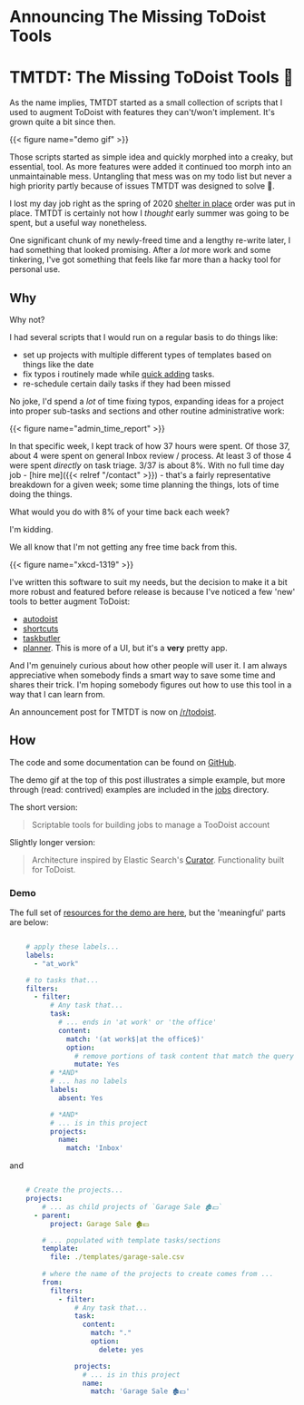 # Announcing The Missing ToDoist Tools


# TMTDT: The Missing ToDoist Tools 🎉

As the name implies, TMTDT started as a small collection of scripts that I used to augment ToDoist with features they can't/won't implement. It's grown quite a bit since then.

{{< figure name="demo gif" >}}

Those scripts started as simple idea and quickly morphed into a creaky, but essential, tool. As more features were added it continued too morph into an unmaintainable mess. Untangling that mess was on my todo list but never a high priority partly because of issues TMTDT was designed to solve 🤦.

I lost my day job right as the spring of 2020 [shelter in place](https://en.wikipedia.org/wiki/Stay-at-home_order#COVID-19_pandemic) order was put in place. TMTDT is certainly not how I _thought_ early summer was going to be spent, but a useful way nonetheless.

One significant chunk of my newly-freed time and a lengthy re-write later, I had something that looked promising. After a _lot_ more work and some tinkering, I've got something that feels like far more than a hacky tool for personal use.

## Why

Why not?

I had several scripts that I would run on a regular basis to do things like:
  - set up projects with multiple different types of templates based on things like the date
  - fix typos i routinely made while [quick adding](https://get.todoist.help/hc/en-us/articles/115001745265-Task-Quick-Add) tasks.
  - re-schedule certain daily tasks if they had been missed

No joke, I'd spend a *lot* of time fixing typos, expanding ideas for a project into proper sub-tasks and sections and other routine administrative work:

{{< figure name="admin_time_report" >}}

In that specific week, I kept track of how 37 hours were spent. Of those 37, about 4 were spent on general Inbox review / process. At least 3 of those 4 were spent _directly_ on task triage. 3/37 is about 8%. With no full time day job - [hire me]({{< relref "/contact" >}}) - that's a fairly representative breakdown for a given week; some time planning the things, lots of time doing the things.

What would you do with 8% of your time back each week?

I'm kidding.

We all know that I'm not getting any free time back from this.

{{< figure name="xkcd-1319" >}}

I've written this software to suit my needs, but the decision to make it a bit more robust and featured before release is because I've noticed a few 'new' tools to better augment ToDoist:

- [autodoist](https://github.com/Hoffelhas/autodoist)
- [shortcuts](https://chrome.google.com/webstore/detail/todoist-shortcuts-gmail-v/dehmghpdcahlffompjagejmgbcfahndp)
- [taskbutler](https://github.com/6uhrmittag/taskbutler)
- [planner](https://planner-todo.web.app/). This is more of a UI, but it's a **very** pretty app.

And I'm genuinely curious about how other people will user it. I am always appreciative when somebody finds a smart way to save some time and shares their trick. I'm hoping somebody figures out how to use this tool in a way that I can learn from.

An announcement post for TMTDT is now on [/r/todoist](https://old.reddit.com/r/todoist/comments/hyfl3o/introducing_the_missing_todoist_tools_a/).

## How

The code and some documentation can be found on [GitHub](https://github.com/kquinsland/the-missing-todoist-tools).

The demo gif at the top of this post illustrates a simple example, but more through (read: contrived) examples are included in the [jobs](https://github.com/kquinsland/the-missing-todoist-tools/tree/master/jobs/v1) directory.

The short version:

> Scriptable tools for building jobs to manage a TooDoist account

Slightly longer version:

> Architecture inspired by Elastic Search's [Curator](https://github.com/elastic/curator/tree/master/curator). Functionality built for ToDoist.


### Demo

The full set of [resources for the demo are here](https://github.com/kquinsland/the-missing-todoist-tools/blob/master/jobs/demo/), but the 'meaningful' parts are below:

```yaml

    # apply these labels...
    labels:
      - "at_work"

    # to tasks that...
    filters:
      - filter:
          # Any task that...
          task:
            # ... ends in 'at work' or 'the office'
            content:
              match: '(at work$|at the office$)'
              option:
                # remove portions of task content that match the query
                mutate: Yes
          # *AND*
          # ... has no labels
          labels:
            absent: Yes

          # *AND*
          # ... is in this project
          projects:
            name:
              match: 'Inbox'
```

and

```yaml

    # Create the projects...
    projects:
        # ... as child projects of `Garage Sale 🏚️💵`
      - parent:
          project: Garage Sale 🏚️💵

        # ... populated with template tasks/sections
        template:
          file: ./templates/garage-sale.csv
        
        # where the name of the projects to create comes from ...
        from:
          filters:
            - filter:
                # Any task that...
                task:
                  content:
                    match: "."
                    option:
                      delete: yes

                projects:
                  # ... is in this project
                  name:
                    match: 'Garage Sale 🏚️💵'

```

